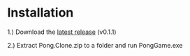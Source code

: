 # Installation

1.) Download the [latest release](https://github.com/iceflarexd/Pong-Clone/releases/tag/v0.1.1) (v0.1.1)

2.) Extract Pong.Clone.zip to a folder and run PongGame.exe
